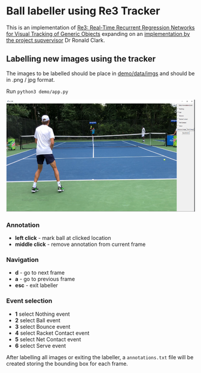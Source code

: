 # Ball labeller using Re3 Tracker

This is an implementation of [Re3: Real-Time Recurrent Regression Networks for Visual Tracking of Generic Objects](https://danielgordon10.github.io/pdfs/re3.pdf) expanding on an [implementation by the project supvervisor](https://github.com/r0nn13/ball-labeller) Dr Ronald Clark.

## Labelling new images using the tracker
The images to be labelled should be place in [demo/data/imgs](demo/data/imgs) and should be in .png / jpg format.

Run `python3 demo/app.py`

<img src="/Labeller/labeller.png" height="300"/>

### Annotation
* **left click** - mark ball at clicked location
* **middle click** - remove annotation from current frame

### Navigation
* **d** - go to next frame 
* **a** - go to previous frame
* **esc** - exit labeller

### Event selection
* **1** select Nothing event
* **2** select Ball event
* **3** select Bounce event
* **4** select Racket Contact event
* **5** select Net Contact event
* **6** select Serve event

After labelling all images or exiting the labeller, a `annotations.txt` file will be created storing the bounding box for each frame.

